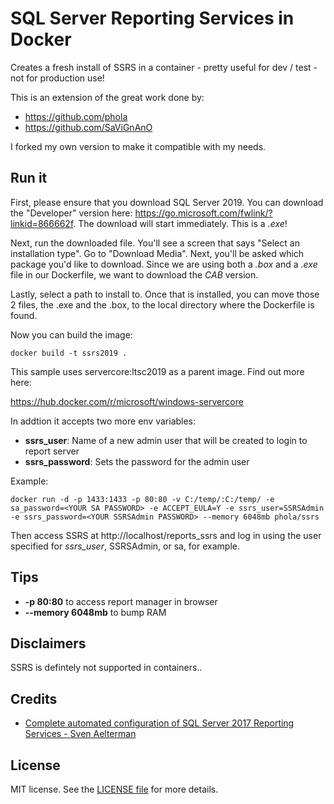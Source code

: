 # SQL Server Reporting Services in Docker

Creates a fresh install of SSRS in a container - pretty useful for dev / test - not for production use!

This is an extension of the great work done by:

- https://github.com/phola
- https://github.com/SaViGnAnO

I forked my own version to make it compatible with my needs.

## Run it

First, please ensure that you download SQL Server 2019. You can download the "Developer" version here: https://go.microsoft.com/fwlink/?linkid=866662f. The download will start immediately. This is a *.exe*! 

Next, run the downloaded file. You'll see a screen that says "Select an installation type". Go to "Download Media". Next, you'll be asked which package you'd like to download. Since we are using both a *.box* and a *.exe* file in our Dockerfile, we want to download the *CAB* version. 

Lastly, select a path to install to. Once that is installed, you can move those 2 files, the .exe and the .box, to the local directory where the Dockerfile is found. 

Now you can build the image:
```
docker build -t ssrs2019 .
```

This sample uses servercore:ltsc2019 as a parent image. Find out more here: 

https://hub.docker.com/r/microsoft/windows-servercore

In addtion it accepts two more env variables: </br>

- **ssrs_user**: Name of a new admin user that will be created to login to report server
- **ssrs_password**: Sets the password for the admin user

Example:

```
docker run -d -p 1433:1433 -p 80:80 -v C:/temp/:C:/temp/ -e sa_password=<YOUR SA PASSWORD> -e ACCEPT_EULA=Y -e ssrs_user=SSRSAdmin -e ssrs_password=<YOUR SSRSAdmin PASSWORD> --memory 6048mb phola/ssrs
```

Then access SSRS at http://localhost/reports_ssrs and log in using the user specified for *ssrs_user*, SSRSAdmin, or sa, for example.

## Tips

- **-p 80:80** to access report manager in browser
- **--memory 6048mb** to bump RAM

## Disclaimers

SSRS is defintely not supported in containers..

## Credits

- [Complete automated configuration of SQL Server 2017 Reporting Services - Sven Aelterman](https://svenaelterman.wordpress.com/2018/01/03/complete-automated-configuration-of-sql-server-2017-reporting-services/)

## License

MIT license. See the [LICENSE file](LICENSE) for more details.
